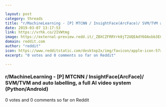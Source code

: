 ```yaml
---

layout: post
category: threads
title: "r/MachineLearning - [P] MTCNN / InsightFace(ArcFace)/ SVM/TVM and auto labelling, a full AI video system (Python/Android)"
date: 2019-03-07 13:17:53
link: https://vrhk.co/2IVWtmg
image: https://external-preview.redd.it/_ZBXCZFRRYrk0jT2UQEAdY6OAxbb3EG3pQBuhDrAHes.jpg?auto=webp&s=f12ec756c5a05dd0d7fe4a04feaf89f96bd300cb
domain: reddit.com
author: "reddit"
icon: https://www.redditstatic.com/desktop2x/img/favicon/apple-icon-57x57.png
excerpt: "0 votes and 0 comments so far on Reddit"

---
```


### r/MachineLearning - [P] MTCNN / InsightFace(ArcFace)/ SVM/TVM and auto labelling, a full AI video system (Python/Android)

0 votes and 0 comments so far on Reddit